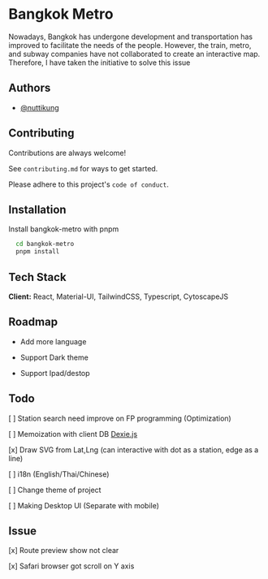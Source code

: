 # Bangkok Metro

Nowadays, Bangkok has undergone development and transportation has improved to facilitate the needs of the people. However, the train, metro, and subway companies have not collaborated to create an interactive map. Therefore, I have taken the initiative to solve this issue

## Authors

- [@nuttikung](https://github.com/nuttikung)

## Contributing

Contributions are always welcome!

See `contributing.md` for ways to get started.

Please adhere to this project's `code of conduct`.

## Installation

Install bangkok-metro with pnpm

```bash
  cd bangkok-metro
  pnpm install
```

## Tech Stack

**Client:** React, Material-UI, TailwindCSS, Typescript, CytoscapeJS

## Roadmap

- Add more language

- Support Dark theme

- Support Ipad/destop

## Todo

[ ] Station search need improve on FP programming (Optimization)

[ ] Memoization with client DB [Dexie.js](https://dexie.org)

[x] Draw SVG from Lat,Lng (can interactive with dot as a station, edge as a line)

[ ] i18n (English/Thai/Chinese)

[ ] Change theme of project

[ ] Making Desktop UI (Separate with mobile)

## Issue

[x] Route preview show not clear

[x] Safari browser got scroll on Y axis
